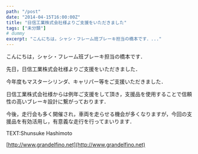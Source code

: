 ```yaml
---
path: "/post"
date: "2014-04-15T16:00:00Z"
title: "日信工業株式会社様よりご支援をいただきました"
tags: ["未分類"]
# dummy
excerpt: "こんにちは，シャシ・フレーム班ブレーキ担当の橋本です．..."
---
```




[](15-1.jpg)

こんにちは，シャシ・フレーム班ブレーキ担当の橋本です．

先日，日信工業株式会社様よりご支援をいただきました．

今年度もマスターシリンダ、キャリパー等をご支援いただきました．

日信工業株式会社様からは例年ご支援をして頂き，支援品を使用することで信頼性の高いブレーキ設計に繋がっております．

今後，走行会も多く開催され，車両を走らせる機会が多くなりますが，今回の支援品を有効活用し，有意義な走行を行ってまいります．

TEXT:Shunsuke Hashimoto

[http://www.grandelfino.net](http://www.grandelfino.net)

